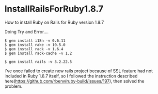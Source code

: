 # InstallRailsForRuby1.8.7
How to install Ruby on Rails for Ruby version 1.8.7

Doing Try and Error....

````
$ gem install i18n -v 0.6.11
$ gem install rake -v 10.5.0
$ gem install rack -v 1.6.4
$ gem install rack-cache -v 1.2

$ gem install rails -v 3.2.22.5
````

I've once failed to create new rails project because of SSL feature had not included in Ruby 1.8.7 itself, so I followed the instruction described here(https://github.com/rbenv/ruby-build/issues/197), then solved the problem.

